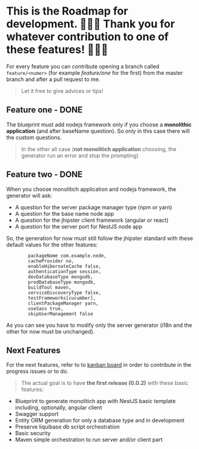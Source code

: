 # This is the Roadmap for development. 🎉🎉🎉 Thank you for whatever contribution to one of these features! 🎉🎉🎉

For every feature you can contribute opening a branch called `feature/<numer>` (for example *feature/one* for the first) from the master branch and after a pull request to me.

> Let it free to give advices or tips!

## Feature one - DONE
The blueprint must add nodejs framework only if you choose a **monolithic application** (and after baseName question).
So only in this case there will the custom questions.

> In the other all case (**not monolitich application** choosing, the generator run an error and stop the prompting)


## Feature two - DONE
When you choose monolitich application and nodejs framework, the generator will ask:

* A question for the server package manager type (npm or yarn)
* A question for the base name node app
* A question for the jhipster client framework (angular or react)
* A question for the server port for NestJS node app

So, the generation for now must still follow the jhipster standard with these default values for the other features:


```
		packageName com.example.node,
		cacheProvider no,
		enableHibernateCache false,
		authenticationType session,
		devDatabaseType mongodb,
		prodDatabaseType mongodb,
		buildTool maven,
		serviceDiscoveryType false,
		testFrameworks[cucumber],
		clientPackageManager yarn,
		useSass true,
		skipUserManagement false
```

As you can see you have to modify only the server generator (i18n and the other for now must be unchanged).

## Next Features
For the next features, refer to to [kanban board](https://github.com/jhipster/generator-jhipster-nodejs/projects/1?fullscreen=true) in order to contribute in the progress issues or to do. 

> The actual goal is to have **the first release (0.0.2)** with these basic features:

* Blueprint to generate monolitich app with NestJS basic template including, optionally, angular client
* Swagger support
* Entity ORM generation for only a database type and in development
* Preserve liquibase db script orchestration
* Basic security
* Maven simple orchestration to run server and/or client part
